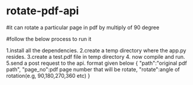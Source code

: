 # rotate-pdf-api
#it can rotate a particular page in pdf by multiply of 90 degree

#follow the below process to run it

1.install all the dependencies.
2.create a temp directory where the app.py resides.
3.create a test.pdf file in temp directory
4. now compile and run.
5.send a post request to the api.
format given below
{
"path":"original pdf path",
"page_no":pdf page number that will be rotate,
"rotate":angle of rotation(e.g, 90,180,270,360 etc)
}
